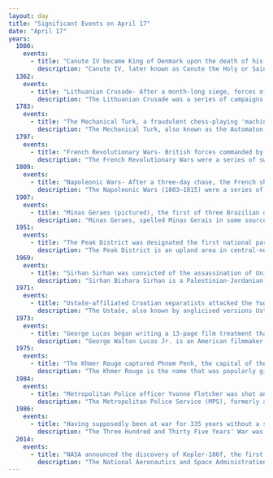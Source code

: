 ```yaml
---
layout: day
title: "Significant Events on April 17"
date: "April 17"
years:
  1080:
    events:
      - title: "Canute IV became King of Denmark upon the death of his brother Harald III."
        description: "Canute IV, later known as Canute the Holy or Saint Canute, was King of Denmark from 1080 until 1086. Canute was an ambitious king who sought to strengthen the Danish monarchy, devotedly supported the Roman Catholic Church, and had designs on the English throne. Slain by rebels in 1086, he was the first Danish king to be canonized. He was recognized by the Roman Catholic Church as patron saint of Denmark in 1101."
  1362:
    events:
      - title: "Lithuanian Crusade- After a month-long siege, forces of the Teutonic Order captured and destroyed Kaunas Castle (reconstruction pictured), which was defended by troops of the Grand Duchy of Lithuania."
        description: "The Lithuanian Crusade was a series of campaigns by the Teutonic Order and the Livonian Order under the pretext of forcibly Christianizing the pagan Grand Duchy of Lithuania. The Livonian Order occupied Riga in 1202 and in the 1230s they settled in Chełmno Land, a fief of Poland. They first conquered other neighboring Baltic tribes—Curonians, Semigallians, Latgalians, Selonians, and Old Prussians—in the Livonian Crusade and Prussian Crusade."
  1783:
    events:
      - title: "The Mechanical Turk, a fraudulent chess-playing 'machine' by Wolfgang von Kempelen that was secretly controlled by a hidden human, began a tour of Europe."
        description: "The Mechanical Turk, also known as the Automaton Chess Player, or simply The Turk, was a fraudulent chess-playing machine constructed in 1770, which appeared to be able to play a strong game of chess against a human opponent. For 84 years, it was exhibited on tours by various owners as an automaton. The machine survived and continued giving occasional exhibitions until 1854, when a fire swept through the museum where it was kept, destroying the machine. Afterwards, articles were published by a son of the machine's owner revealing its secrets to the public- that it was an elaborate hoax, suspected by some, but never proven in public while it still existed."
  1797:
    events:
      - title: "French Revolutionary Wars- British forces commanded by Lieutenant-General Ralph Abercromby invaded the Spanish colonial port of San Juan, Puerto Rico."
        description: "The French Revolutionary Wars were a series of sweeping military conflicts resulting from the French Revolution that lasted from 1792 until 1802. They pitted France against Great Britain, Austria, Prussia, Russia, and several other countries. The wars are divided into two periods- the War of the First Coalition (1792–1797) and the War of the Second Coalition (1798–1802). Initially confined to Europe, the fighting gradually assumed a global dimension. After a decade of constant warfare and aggressive diplomacy, France had conquered territories in the Italian Peninsula, the Low Countries, and the Rhineland due to its very large and powerful military, which had been totally mobilized for war against most of Europe with mass conscription of the vast French population. French success in these conflicts ensured military occupation and the spread of revolutionary principles over much of Europe."
  1809:
    events:
      - title: "Napoleonic Wars- After a three-day chase, the French ship D'Hautpoul was captured off Puerto Rico by a British squadron under Alexander Cochrane."
        description: "The Napoleonic Wars (1803–1815) were a series of conflicts fought between the French First Republic (1803–1804) and First French Empire (1804–1815) under the First Consul and Emperor of the French, Napoleon Bonaparte, and a fluctuating array of European coalitions. The wars originated in political forces arising from the French Revolution (1789–1799) and from the French Revolutionary Wars (1792–1802) and produced a period of French domination over Continental Europe. The wars are categorised as seven conflicts, five named after the coalitions that fought Napoleon, plus two named for their respective theatres- the War of the Third Coalition, War of the Fourth Coalition, War of the Fifth Coalition, War of the Sixth Coalition, War of the Seventh Coalition, the Peninsular War, and the French invasion of Russia."
  1907:
    events:
      - title: "Minas Geraes (pictured), the first of three Brazilian dreadnought battleships, was laid down, sparking a vastly expensive South American naval arms race with Argentina and Chile."
        description: "Minas Geraes, spelled Minas Gerais in some sources, was a dreadnought battleship of the Brazilian Navy. Named in honor of the state of Minas Gerais, the ship was laid down in April 1907 as the lead ship of its class, making the country the third to have a dreadnought under construction and igniting a naval arms race between Brazil, Argentina, and Chile."
  1951:
    events:
      - title: "The Peak District was designated the first national park in the United Kingdom."
        description: "The Peak District is an upland area in central-northern England, at the southern end of the Pennines. Mostly in Derbyshire, it extends into Cheshire, Greater Manchester, Staffordshire, West Yorkshire and South Yorkshire. It is subdivided into the Dark Peak, moorland dominated by gritstone, and the White Peak, a limestone area with valleys and gorges. The Dark Peak forms an arc on the north, east and west of the district, and the White Peak covers central and southern areas. The highest point is Kinder Scout. Most of the area is within the Peak District National Park, a protected landscape designated in 1951."
  1969:
    events:
      - title: "Sirhan Sirhan was convicted of the assassination of United States Senator Robert F. Kennedy."
        description: "Sirhan Bishara Sirhan is a Palestinian-Jordanian man who assassinated Senator Robert F. Kennedy, a younger brother of American president John F. Kennedy and a candidate for the Democratic nomination in the 1968 United States presidential election, on June 5, 1968. Kennedy died the next day at the Good Samaritan Hospital of Los Angeles. The circumstances surrounding the attack, which took place five years after John's assassination, have led to numerous conspiracy theories."
  1971:
    events:
      - title: "Ustaše-affiliated Croatian separatists attacked the Yugoslav embassy in Stockholm, fatally shooting the ambassador, Vladimir Rolović."
        description: "The Ustaše, also known by anglicised versions Ustasha or Ustashe, was a Croatian fascist and ultranationalist organization active, as one organization, between 1929 and 1945, formally known as the Ustaša – Croatian Revolutionary Movement. From its inception and before the Second World War, the organization engaged in a series of terrorist activities against the Kingdom of Yugoslavia, including collaborating with IMRO to assassinate King Alexander I of Yugoslavia in 1934. During World War II in Yugoslavia, the Ustaše went on to perpetrate the Holocaust and genocide against its Jewish, Serb and Roma populations, killing hundreds of thousands of Serbs, Jews, Roma, as well as Muslim and Croat political dissidents."
  1973:
    events:
      - title: "George Lucas began writing a 13-page film treatment that later formed the basis of Star Wars."
        description: "George Walton Lucas Jr. is an American filmmaker and philanthropist. He created the Star Wars and Indiana Jones franchises and founded Lucasfilm, LucasArts, Industrial Light & Magic and THX. He served as chairman of Lucasfilm before selling it to the Walt Disney Company in 2012. Nominated for four Academy Awards, he is considered to be one of the most significant figures of the 20th-century New Hollywood movement, and a pioneer of the modern blockbuster. Despite this, he has remained an independent filmmaker away from Hollywood for most of his career."
  1975:
    events:
      - title: "The Khmer Rouge captured Phnom Penh, the capital of the Khmer Republic, ending the Cambodian Civil War and establishing the socialist state of Democratic Kampuchea."
        description: "The Khmer Rouge is the name that was popularly given to members of the Communist Party of Kampuchea (CPK), and by extension to Democratic Kampuchea, which ruled Cambodia between 1975 and 1979. The name was coined in the 1960s by Norodom Sihanouk to describe his country's heterogeneous, communist-led dissidents, with whom he allied after the 1970 Cambodian coup d'état."
  1984:
    events:
      - title: "Metropolitan Police officer Yvonne Fletcher was shot and killed while on duty during a protest outside the Libyan embassy in London, resulting in an 11-day police siege of the building and a breakdown of Libya–United Kingdom relations."
        description: "The Metropolitan Police Service (MPS), formerly and still commonly known as the Metropolitan Police, or simply the Met, is the territorial police force responsible for law enforcement and crime prevention within Greater London. In addition, it is responsible for specialised tasks throughout the United Kingdom, such as dealing with counter-terrorism throughout the UK, and the protection of certain individuals, including the monarch, royal family, governmental officials, and other designated figures. It is also referred to as an eponym as Scotland Yard or the Yard, after the location of its original headquarters in Great Scotland Yard, Whitehall, in the 19th century. The Met is presently headquartered at New Scotland Yard, on the Victoria Embankment."
  1986:
    events:
      - title: "Having supposedly been at war for 335 years without a single shot having been fired and no casualties incurred, the Netherlands and the Isles of Scilly declared peace."
        description: "The Three Hundred and Thirty Five Years' War was an alleged state of war between the Netherlands and the Isles of Scilly. It is said to have been extended by the lack of a peace treaty for 335 years without a single shot being fired, which would make it one of the world's longest wars, and a bloodless war. Despite the uncertain validity of the declaration of war, and thus uncertainty about whether or not a state of war ever actually existed, peace was finally declared in 1986, bringing an end to any hypothetical war that may have been legally considered to exist."
  2014:
    events:
      - title: "NASA announced the discovery of Kepler-186f, the first exoplanet with a radius similar to Earth's discovered in the habitable zone of another star."
        description: "The National Aeronautics and Space Administration is an independent agency of the US federal government responsible for the United States' civil space program, aeronautics research and space research. Established in 1958, it succeeded the National Advisory Committee for Aeronautics (NACA) to give the US space development effort a distinct civilian orientation, emphasizing peaceful applications in space science. It has since led most of America's space exploration programs, including Project Mercury, Project Gemini, the 1968–1972 Apollo Moon landing missions, the Skylab space station, and the Space Shuttle. Currently, NASA supports the International Space Station (ISS) along with the Commercial Crew Program, and oversees the development of the Orion spacecraft and the Space Launch System for the lunar Artemis program."
---
```

